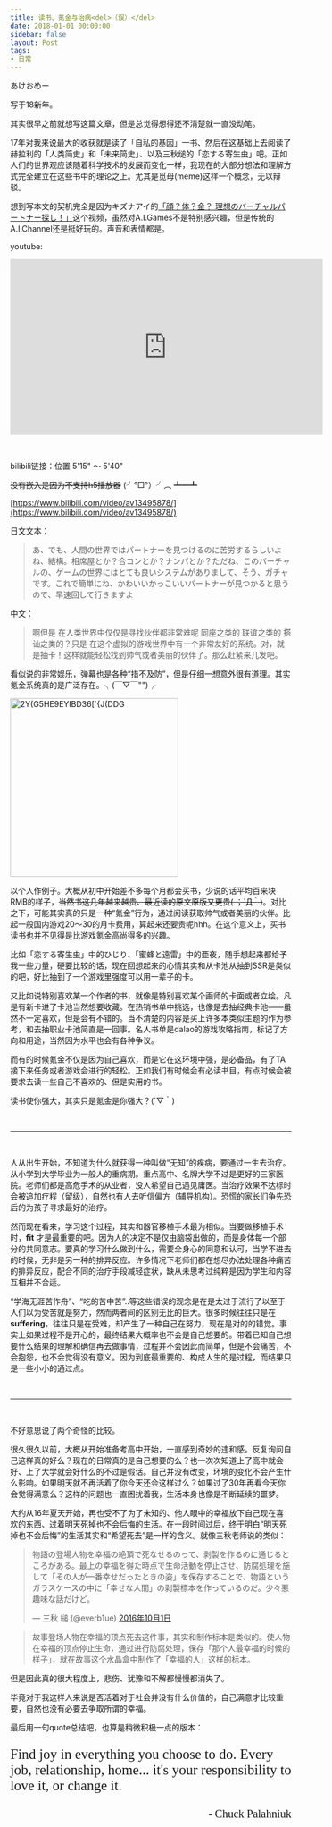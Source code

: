 ```yaml
---
title: 读书、氪金与治病<del>（误）</del>
date: 2018-01-01 00:00:00
sidebar: false
layout: Post
tags: 
- 日常
---
```


あけおめー

<!-- more --> 

写于18新年。

其实很早之前就想写这篇文章，但是总觉得想得还不清楚就一直没动笔。

17年对我来说最大的收获就是读了「自私的基因」一书、然后在这基础上去阅读了赫拉利的「人类简史」和「未来简史」、以及三秋缒的「恋する寄生虫」吧。正如人们的世界观应该随着科学技术的发展而变化一样，我现在的大部分想法和理解方式完全建立在这些书中的理论之上。尤其是觅母(meme)这样一个概念，无以辩驳。

想到写本文的契机完全是因为キズナアイ的[「顔？体？金？ 理想のバーチャルパートナー探し！」](https://www.youtube.com/watch?v=1nBBpVKFI_s)这个视频，虽然对A.I.Games不是特别感兴趣，但是传统的A.I.Channel还是挺好玩的。声音和表情都是。

youtube:

<iframe width="560" height="315" src="https://www.youtube-nocookie.com/embed/1nBBpVKFI_s?rel=0&amp;start=314;end=341" frameborder="0" gesture="media" allow="encrypted-media" allowfullscreen></iframe>

&nbsp;

bilibili链接：位置 5'15" 〜 5'40"   

<del>没有嵌入是因为不支持h5播放器</del> (╯°□°）╯︵ ┻━┻

[https://www.bilibili.com/video/av13495878/](https://www.bilibili.com/video/av13495878/)

日文文本：

> あ、でも、人間の世界ではパートナーを見つけるのに苦労するらしいよね、結構。相席屋とか？合コンとか？ナンパとか？ただね、このバーチャルの、ゲームの世界にはとても良いシステムがありまして、そう、ガチャです。これで簡単にね、かわいいかっこいいパートナーが見つかると思うので、早速回して行きますよ

中文：
 
>啊但是 在人类世界中仅仅是寻找伙伴都非常难呢 同座之类的 联谊之类的 搭讪之类的？只是 在这个虚拟的游戏世界中有一个非常友好的系统。对，就是抽卡！这样就能轻松找到帅气或者美丽的伙伴了。那么赶紧来几发吧。

看似说的非常娱乐，弹幕也是各种“措不及防”，但是仔细一想意外很有道理。其实氪金系统真的是广泛存在。╮(￣▽￣"")╭

<img src="https://farm5.staticflickr.com/4736/38817498414_ba93877bee_n.jpg" width="301" height="320" alt="2Y(G5HE9EYIBD36[&#x60;{J(DDG">

以个人作例子。大概从初中开始差不多每个月都会买书，少说的话平均百来块RMB的样子，<del>当然书这几年越来越贵、最近读的原文原版又更贵( ；´Д｀)</del>。对比之下，可能其实真的只是一种“氪金”行为，通过阅读获取帅气或者美丽的伙伴。比起一般国内游戏20～30的月卡费用，算起来还要贵呢hhh。在这个意义上，买书读书也并不见得是比游戏氪金高尚得多的兴趣。

比如「恋する寄生虫」中的ひじり、「蜜蜂と遠雷」中的亜夜，随手想起来都给予我一些力量，硬要比较的话，现在回想起来的心情其实和从卡池从抽到SSR是类似的吧，好比抽到了一个游戏里强度可以用一辈子的卡。

又比如说特别喜欢某一个作者的书，就像是特别喜欢某个画师的卡面或者立绘。凡是有新卡进了卡池当然想要收藏。在热销书单中挑选，也像是去抽经典卡池——虽然不一定喜欢，但是会有不错的。当不清楚的内容是买上许多本类似主题的作为参考，和去抽职业卡池简直是一回事。名人书单是dalao的游戏攻略指南，标记了方向和用途，当然因为水平也会有各种争议。

而有的时候氪金不仅是因为自己喜欢，而是它在这环境中强，是必备品，有了TA接下来任务或者游戏会进行的轻松。正如我们有时候会有必读书目，有点时候会被要求去读一些自己不喜欢的、但是实用的书。

读书使你强大，其实只是氪金是你强大？(´▽｀)

&nbsp;

---

&nbsp;

人从出生开始，不知道为什么就获得一种叫做“无知”的疾病，要通过一生去治疗。从小学到大学毕业为一般人的重病期。重点高中、名牌大学不过是更好的三家医院。老师们都是高危手术的从业者，没人希望自己遇见庸医。当治疗效果不达标时会被追加疗程（留级），自然也有人去听信偏方（辅导机构）。恐慌的家长们争先恐后的为孩子寻求最好的治疗。

然而现在看来，学习这个过程，其实和器官移植手术最为相似。当要做移植手术时，<b>fit</b> 才是最重要的吧。因为人的决定不是仅由脑袋出做的，而是身体每一个部分的共同意志。要真的学习什么做到什么，需要全身心的同意和认可，当学不进去的时候，无非是另一种的排异反应。许多情况下老师们都在想尽办法处理各种痛苦的排异反应，配合不同的治疗手段减轻症状，缺从未思考过纯粹是因为学生和内容互相并不合适。

“学海无涯苦作舟”、“吃的苦中苦”..等这些错误的观念是在是太过于流行了以至于人们以为受苦就是努力，然而两者间的区别无比的巨大。很多时候往往只是在<b>suffering</b>，往往只是在受难，却产生了一种自己在努力，现在是对的的错觉。事实上如果过程不是开心的，最终结果大概率也不会是自己想要的。带着已知自己想要什么结果的理解和确信再去做事情，过程并不会因此而简单，但是不会痛苦，不会抱怨，也不会觉得没有意义。因为到底最重要的、构成人生的是过程，而结果只是一些小小的通过点。

&nbsp;

---

&nbsp;

不好意思说了两个奇怪的比较。

很久很久以前，大概从开始准备考高中开始，一直感到奇妙的违和感。反复询问自己这样真的好么？现在的日常真的是自己想要的么？也一次次知道上了高中就会好、上了大学就会好什么的不过是假话。自己并没有改变，环境的变化不会产生什么影响。如果明天就不再活着了你今天还会这样过么？如果过了30年再看今天你会觉得满意么？这样的问题也一直困扰着我，生活本身也像是不断延续的噩梦。

大约从16年夏天开始，再也受不了为了未知的、他人眼中的幸福放下自己现在喜欢的东西、过着明天死掉也不会后悔的生活。在一段时间过后，终于明白“明天死掉也不会后悔”的生活其实和“希望死去”是一样的含义。就像三秋老师说的类似：

<blockquote class="twitter-tweet" data-lang="zh-cn"><p lang="ja" dir="ltr">物語の登場人物を幸福の絶頂で死なせるのって、剥製を作るのに通じるところがある。最上の幸福を得た時点で生命活動を停止させ、防腐処理を施して「その人が一番幸せだったときの姿」を保存することで、物語というガラスケースの中に「幸せな人間」の剥製標本を作っているのだ。少々悪趣味な話だけど。</p>&mdash; 三秋 縋 (@everb1ue) <a href="https://twitter.com/everb1ue/status/782105905793945600?ref_src=twsrc%5Etfw">2016年10月1日</a></blockquote>


>故事登场人物在幸福的顶点死去这件事，其实和制作标本是类似的。使人物在幸福的顶点停止生命，通过进行防腐处理，保存「那个人最幸福的时候的样子」，就在故事这个水晶盒中制作了「幸福的人」这样的标本。

但是因此真的很大程度上，悲伤、犹豫和不解都慢慢都消失了。

毕竟对于我这样人来说是否活着对于社会并没有什么价值的，自己满意才比较重要，自然也没有必要去争取所谓的幸福。

最后用一句quote总结吧，也算是稍微积极一点的版本：

<p style="font-size:25px; font-family:Fantasy">Find joy in everything you choose to do. Every job, relationship, home... it's your responsibility to love it, or change it. </p>
<p style="font-size:20px; font-family:Fantasy; text-align:right;">&nbsp;&nbsp;&nbsp;&nbsp;&nbsp;&nbsp;&nbsp;&nbsp;- Chuck Palahniuk</p>